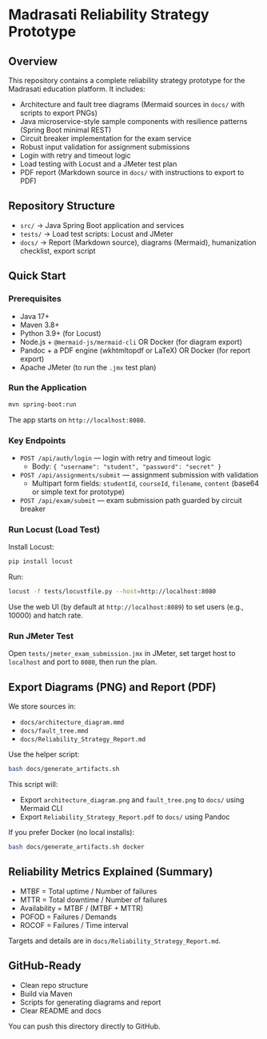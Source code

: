 # Madrasati Reliability Strategy Prototype

## Overview
This repository contains a complete reliability strategy prototype for the Madrasati education platform. It includes:

- Architecture and fault tree diagrams (Mermaid sources in `docs/` with scripts to export PNGs)
- Java microservice-style sample components with resilience patterns (Spring Boot minimal REST)
- Circuit breaker implementation for the exam service
- Robust input validation for assignment submissions
- Login with retry and timeout logic
- Load testing with Locust and a JMeter test plan
- PDF report (Markdown source in `docs/` with instructions to export to PDF)

## Repository Structure
- `src/` → Java Spring Boot application and services
- `tests/` → Load test scripts: Locust and JMeter
- `docs/` → Report (Markdown source), diagrams (Mermaid), humanization checklist, export script

## Quick Start

### Prerequisites
- Java 17+
- Maven 3.8+
- Python 3.9+ (for Locust)
- Node.js + `@mermaid-js/mermaid-cli` OR Docker (for diagram export)
- Pandoc + a PDF engine (wkhtmltopdf or LaTeX) OR Docker (for report export)
- Apache JMeter (to run the `.jmx` test plan)

### Run the Application
```bash
mvn spring-boot:run
```
The app starts on `http://localhost:8080`.

### Key Endpoints
- `POST /api/auth/login` — login with retry and timeout logic
  - Body: `{ "username": "student", "password": "secret" }`
- `POST /api/assignments/submit` — assignment submission with validation
  - Multipart form fields: `studentId`, `courseId`, `filename`, `content` (base64 or simple text for prototype)
- `POST /api/exam/submit` — exam submission path guarded by circuit breaker

### Run Locust (Load Test)
Install Locust:
```bash
pip install locust
```
Run:
```bash
locust -f tests/locustfile.py --host=http://localhost:8080
```
Use the web UI (by default at `http://localhost:8089`) to set users (e.g., 10000) and hatch rate.

### Run JMeter Test
Open `tests/jmeter_exam_submission.jmx` in JMeter, set target host to `localhost` and port to `8080`, then run the plan.

## Export Diagrams (PNG) and Report (PDF)
We store sources in:
- `docs/architecture_diagram.mmd`
- `docs/fault_tree.mmd`
- `docs/Reliability_Strategy_Report.md`

Use the helper script:
```bash
bash docs/generate_artifacts.sh
```
This script will:
- Export `architecture_diagram.png` and `fault_tree.png` to `docs/` using Mermaid CLI
- Export `Reliability_Strategy_Report.pdf` to `docs/` using Pandoc

If you prefer Docker (no local installs):
```bash
bash docs/generate_artifacts.sh docker
```

## Reliability Metrics Explained (Summary)
- MTBF = Total uptime / Number of failures
- MTTR = Total downtime / Number of failures
- Availability = MTBF / (MTBF + MTTR)
- POFOD = Failures / Demands
- ROCOF = Failures / Time interval

Targets and details are in `docs/Reliability_Strategy_Report.md`.

## GitHub-Ready
- Clean repo structure
- Build via Maven
- Scripts for generating diagrams and report
- Clear README and docs

You can push this directory directly to GitHub.
